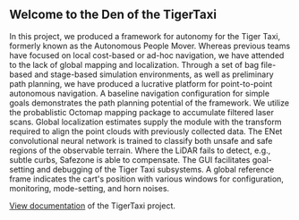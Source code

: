 ## Welcome to the Den of the TigerTaxi
In this project, we produced a framework for autonomy for the Tiger Taxi,
formerly known as the Autonomous People Mover. Whereas previous teams have
focused on local cost-based or ad-hoc navigation, we have attended to the lack
of global mapping and localization. Through a set of bag file-based and
stage-based simulation environments, as well as preliminary path planning, we
have produced a lucrative platform for point-to-point autonomous navigation. A
baseline navigation configuration for simple goals demonstrates the path
planning potential of the framework. We utilize the probablistic Octomap mapping
package to accumulate filtered laser scans. Global localization estimates supply
the module with the transform required to align the point clouds with previously
collected data. The ENet convolutional neural network is trained to classify
both unsafe and safe regions of the observable terrain. Where the LiDAR fails to
detect, e.g., subtle curbs, Safezone is able to compensate. The GUI facilitates
goal-setting and debugging of the Tiger Taxi subsystems. A global reference
frame indicates the cart's position with various windows for configuration,
monitoring, mode-setting, and horn noises.

[View documentation](http://edge.rit.edu/edge/C18501/public/Home) of the
TigerTaxi project.
